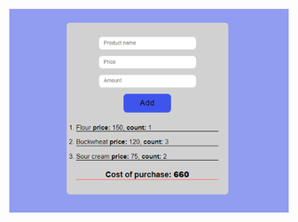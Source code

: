 ![Image alt](https://github.com/Rom-Freedom/List-of-purchases/blob/main/%D0%A1%D0%BD%D0%B8%D0%BC%D0%BE%D0%BA.PNG)
